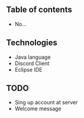 ## Table of contents

* No...
	
## Technologies

* Java language
* Discord Client
* Eclipse IDE
	
## TODO

* Sing up account at server
* Welcome message
